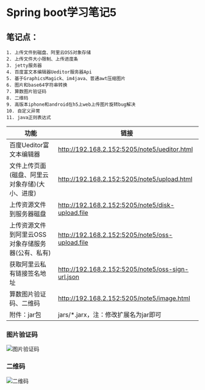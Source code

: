  Spring boot学习笔记5
============================
## 笔记点：
```
1. 上传文件到磁盘、阿里云OSS对象存储
2. 上传文件大小限制、上传进度条
3. jetty服务器
4. 百度富文本编辑器Ueditor服务器Api
5. 基于GraphicsMagick、im4java、普通awt压缩图片
6. 图片和base64字符串转换
7. 算数图片验证码
8. 二维码
9. 高版本iphone和android在h5上web上传图片旋转bug解决
10. 自定义异常
11. java正则表达式
```

|功能|链接|
|---|---|
|百度Ueditor富文本编辑器|http://192.168.2.152:5205/note5/ueditor.html|
|文件上传页面(磁盘、阿里云对象存储)(大小、进度)|http://192.168.2.152:5205/note5/upload.html|
|上传资源文件到服务器磁盘|http://192.168.2.152:5205/note5/disk-upload.file|
|上传资源文件到阿里云OSS对象存储服务器(公有、私有)|http://192.168.2.152:5205/note5/oss-upload.file|
|获取阿里云私有链接签名地址|http://192.168.2.152:5205/note5/oss-sign-url.json|
|算数图片验证码、二维码|http://192.168.2.152:5205/note5/image.html|
|附件：jar包|jars/*.jarx，注：修改扩展名为jar即可|

### 图片验证码
![图片验证码](http://loveshare.oss-cn-shanghai.aliyuncs.com/universal/image/default/img-verified-eg.jpeg)
### 二维码
![二维码](http://loveshare.oss-cn-shanghai.aliyuncs.com/universal/image/default/defaultqrcode.jpeg)
